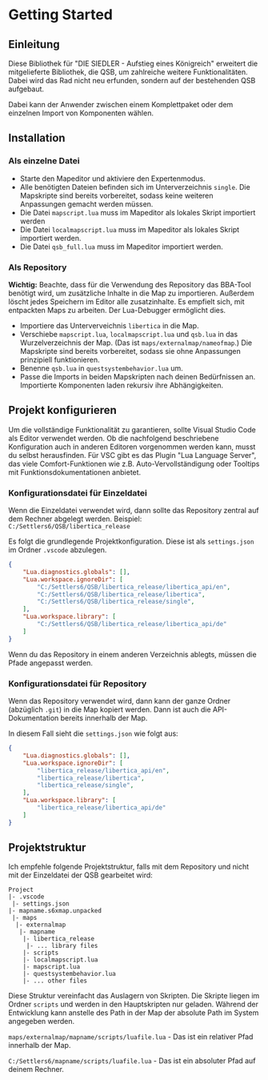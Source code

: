 # Getting Started

## Einleitung

Diese Bibliothek für "DIE SIEDLER - Aufstieg eines Königreich" erweitert die
mitgelieferte Bibliothek, die QSB, um zahlreiche weitere Funktionalitäten. Dabei
wird das Rad nicht neu erfunden, sondern auf der bestehenden QSB aufgebaut. 

Dabei kann der Anwender zwischen einem Komplettpaket oder dem einzelnen Import
von Komponenten wählen.

## Installation

### Als einzelne Datei

* Starte den Mapeditor und aktiviere den Expertenmodus.
* Alle benötigten Dateien befinden sich im Unterverzeichnis `single`. Die Mapskripte sind bereits vorbereitet, sodass keine weiteren Anpassungen gemacht werden müssen.
* Die Datei `mapscript.lua` muss im Mapeditor als lokales Skript importiert werden
* Die Datei `localmapscript.lua` muss im Mapeditor als lokales Skript importiert werden.
* Die Datei `qsb_full.lua` muss im Mapeditor importiert werden.

### Als Repository

**Wichtig:** Beachte, dass für die Verwendung des Repository das BBA-Tool benötigt wird, um zusätzliche Inhalte in die Map zu importieren. Außerdem löscht jedes Speichern im Editor alle zusatzinhalte. Es empfielt sich, mit entpackten Maps zu arbeiten. Der Lua-Debugger ermöglicht dies.

* Importiere das Unterverveichnis `libertica` in die Map.
* Verschiebe `mapscript.lua`, `localmapscript.lua` und `qsb.lua` in das Wurzelverzeichnis der Map. (Das ist `maps/externalmap/nameofmap`.) Die Mapskripte sind bereits vorbereitet, sodass sie ohne Anpassungen prinzipiell funktionieren.
* Benenne `qsb.lua` in `questsystembehavior.lua` um.
* Passe die Imports in beiden Mapskripten nach deinen Bedürfnissen an. Importierte Komponenten laden rekursiv ihre Abhängigkeiten.

## Projekt konfigurieren

Um die vollständige Funktionalität zu garantieren, sollte Visual Studio Code als Editor verwendet werden. Ob die nachfolgend beschriebene Konfiguration auch in anderen Editoren vorgenommen werden kann, musst du selbst herausfinden. Für VSC gibt es das Plugin "Lua Language Server", das viele Comfort-Funktionen wie z.B. Auto-Vervollständigung oder Tooltips mit Funktionsdokumentationen anbietet.

### Konfigurationsdatei für Einzeldatei

Wenn die Einzeldatei verwendet wird, dann sollte das Repository zentral auf dem Rechner abgelegt werden. Beispiel: `C:/Settlers6/QSB/libertica_release`

Es folgt die grundlegende Projektkonfiguration. Diese ist als `settings.json` im Ordner `.vscode` abzulegen.
```json
{
    "Lua.diagnostics.globals": [],
    "Lua.workspace.ignoreDir": [
        "C:/Settlers6/QSB/libertica_release/libertica_api/en",
        "C:/Settlers6/QSB/libertica_release/libertica",
        "C:/Settlers6/QSB/libertica_release/single",
    ],
    "Lua.workspace.library": [
        "C:/Settlers6/QSB/libertica_release/libertica_api/de"
    ]
}
```
Wenn du das Repository in einem anderen Verzeichnis ablegts, müssen die Pfade angepasst werden.

### Konfigurationsdatei für Repository

Wenn das Repository verwendet wird, dann kann der ganze Ordner (abzüglich `.git`) in die Map kopiert werden. Dann ist auch die API-Dokumentation bereits innerhalb der Map.

In diesem Fall sieht die `settings.json` wie folgt aus:
```json
{
    "Lua.diagnostics.globals": [],
    "Lua.workspace.ignoreDir": [
        "libertica_release/libertica_api/en",
        "libertica_release/libertica",
        "libertica_release/single",
    ],
    "Lua.workspace.library": [
        "libertica_release/libertica_api/de"
    ]
}
```

## Projektstruktur

Ich empfehle folgende Projektstruktur, falls mit dem Repository und nicht mit der Einzeldatei der QSB gearbeitet wird:

```
Project
|- .vscode
 |- settings.json
|- mapname.s6xmap.unpacked
 |- maps
  |- externalmap
   |- mapname
    |- libertica_release
     |- ... library files
    |- scripts
    |- localmapscript.lua
    |- mapscript.lua
    |- questsystembehavior.lua
    |- ... other files
```
Diese Struktur vereinfacht das Auslagern von Skripten. Die Skripte liegen im Ordner `scripts` und werden in den Hauptskripten nur geladen. Während der Entwicklung kann anstelle des Path in der Map der absolute Path im System angegeben werden.

`maps/externalmap/mapname/scripts/luafile.lua` - Das ist ein relativer Pfad innerhalb der Map.

`C:/Settlers6/mapname/scripts/luafile.lua` - Das ist ein absoluter Pfad auf deinem Rechner.